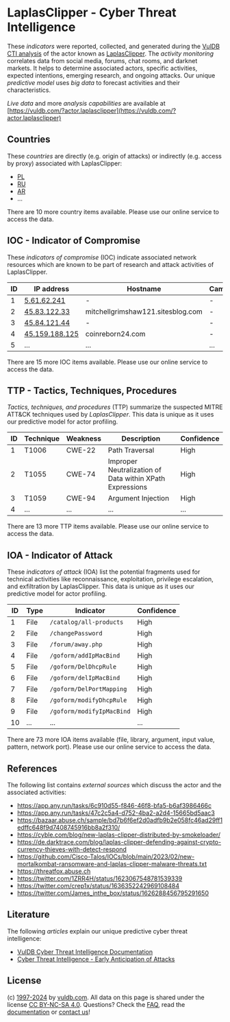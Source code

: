 # LaplasClipper - Cyber Threat Intelligence

These _indicators_ were reported, collected, and generated during the [VulDB CTI analysis](https://vuldb.com/?kb.cti) of the actor known as [LaplasClipper](https://vuldb.com/?actor.laplasclipper). The _activity monitoring_ correlates data from social media, forums, chat rooms, and darknet markets. It helps to determine associated actors, specific activities, expected intentions, emerging research, and ongoing attacks. Our unique _predictive model_ uses _big data_ to forecast activities and their characteristics.

_Live data_ and more _analysis capabilities_ are available at [https://vuldb.com/?actor.laplasclipper](https://vuldb.com/?actor.laplasclipper)

## Countries

These _countries_ are directly (e.g. origin of attacks) or indirectly (e.g. access by proxy) associated with LaplasClipper:

* [PL](https://vuldb.com/?country.pl)
* [RU](https://vuldb.com/?country.ru)
* [AR](https://vuldb.com/?country.ar)
* ...

There are 10 more country items available. Please use our online service to access the data.

## IOC - Indicator of Compromise

These _indicators of compromise_ (IOC) indicate associated network resources which are known to be part of research and attack activities of LaplasClipper.

ID | IP address | Hostname | Campaign | Confidence
-- | ---------- | -------- | -------- | ----------
1 | [5.61.62.241](https://vuldb.com/?ip.5.61.62.241) | - | - | High
2 | [45.83.122.33](https://vuldb.com/?ip.45.83.122.33) | mitchellgrimshaw121.sitesblog.com | - | High
3 | [45.84.121.44](https://vuldb.com/?ip.45.84.121.44) | - | - | High
4 | [45.159.188.125](https://vuldb.com/?ip.45.159.188.125) | coinreborn24.com | - | High
5 | ... | ... | ... | ...

There are 15 more IOC items available. Please use our online service to access the data.

## TTP - Tactics, Techniques, Procedures

_Tactics, techniques, and procedures_ (TTP) summarize the suspected MITRE ATT&CK techniques used by _LaplasClipper_. This data is unique as it uses our predictive model for actor profiling.

ID | Technique | Weakness | Description | Confidence
-- | --------- | -------- | ----------- | ----------
1 | T1006 | CWE-22 | Path Traversal | High
2 | T1055 | CWE-74 | Improper Neutralization of Data within XPath Expressions | High
3 | T1059 | CWE-94 | Argument Injection | High
4 | ... | ... | ... | ...

There are 13 more TTP items available. Please use our online service to access the data.

## IOA - Indicator of Attack

These _indicators of attack_ (IOA) list the potential fragments used for technical activities like reconnaissance, exploitation, privilege escalation, and exfiltration by LaplasClipper. This data is unique as it uses our predictive model for actor profiling.

ID | Type | Indicator | Confidence
-- | ---- | --------- | ----------
1 | File | `/catalog/all-products` | High
2 | File | `/changePassword` | High
3 | File | `/forum/away.php` | High
4 | File | `/goform/addIpMacBind` | High
5 | File | `/goform/DelDhcpRule` | High
6 | File | `/goform/delIpMacBind` | High
7 | File | `/goform/DelPortMapping` | High
8 | File | `/goform/modifyDhcpRule` | High
9 | File | `/goform/modifyIpMacBind` | High
10 | ... | ... | ...

There are 73 more IOA items available (file, library, argument, input value, pattern, network port). Please use our online service to access the data.

## References

The following list contains _external sources_ which discuss the actor and the associated activities:

* https://app.any.run/tasks/6c910d55-f846-46f8-bfa5-b6af3986466c
* https://app.any.run/tasks/47c2c5a4-d752-4ba2-a2d4-15665bd5aac3
* https://bazaar.abuse.ch/sample/bd7b6f6ef2d0adfb9b2e058fc46ad29ff1edffc648f9d7408745916bb8a2f310/
* https://cyble.com/blog/new-laplas-clipper-distributed-by-smokeloader/
* https://de.darktrace.com/blog/laplas-clipper-defending-against-crypto-currency-thieves-with-detect-respond
* https://github.com/Cisco-Talos/IOCs/blob/main/2023/02/new-mortalkombat-ransomware-and-laplas-clipper-malware-threats.txt
* https://threatfox.abuse.ch
* https://twitter.com/1ZRR4H/status/1623067548781539339
* https://twitter.com/crep1x/status/1636352242969108484
* https://twitter.com/James_inthe_box/status/1626288456795291650

## Literature

The following _articles_ explain our unique predictive cyber threat intelligence:

* [VulDB Cyber Threat Intelligence Documentation](https://vuldb.com/?kb.cti)
* [Cyber Threat Intelligence - Early Anticipation of Attacks](https://www.scip.ch/en/?labs.20201022)

## License

(c) [1997-2024](https://vuldb.com/?kb.changelog) by [vuldb.com](https://vuldb.com/?kb.about). All data on this page is shared under the license [CC BY-NC-SA 4.0](https://creativecommons.org/licenses/by-nc-sa/4.0/). Questions? Check the [FAQ](https://vuldb.com/?kb.faq), read the [documentation](https://vuldb.com/?kb) or [contact us](https://vuldb.com/?contact)!
